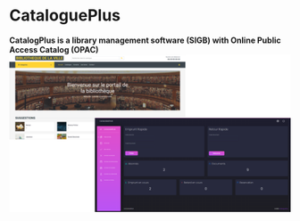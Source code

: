 # CataloguePlus
**CatalogPlus is a library management software (SIGB) with Online Public Access Catalog (OPAC)**
![](https://raw.githubusercontent.com/ludovic-ggn/CataloguePlus/main/doc/capture%20cataloge%20et%20espace%20admin.png?token=GHSAT0AAAAAAB5FYELINLI52NFO2UQPQQEEY574NOQ)
